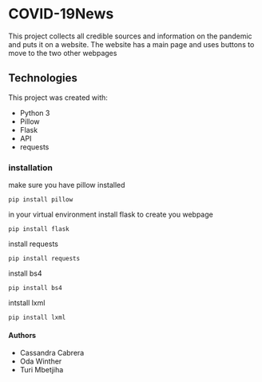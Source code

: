 # COVID-19News
This project collects all credible sources and information on the pandemic and puts it on a website.
The website has a main page and uses buttons to move to the two other webpages


## Technologies
This project was created with:
* Python 3
* Pillow
* Flask
* API
* requests

### installation
make sure you have pillow installed
```
pip install pillow
```
in your virtual environment install flask to create you webpage
```
pip install flask
```
install requests
```
pip install requests
```
install bs4
```
pip install bs4
```
intstall lxml
```
pip install lxml
```



#### Authors
* Cassandra Cabrera
* Oda Winther
* Turi Mbetjiha



